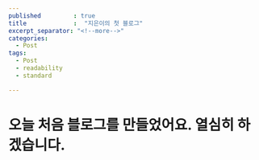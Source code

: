 ```yaml
---
published         : true
title             :  "지은이의 첫 블로그"
excerpt_separator: "<!--more-->"
categories:
  - Post
tags:
  - Post
  - readability
  - standard

---
```


# 오늘 처음 블로그를 만들었어요. 열심히 하겠습니다.
